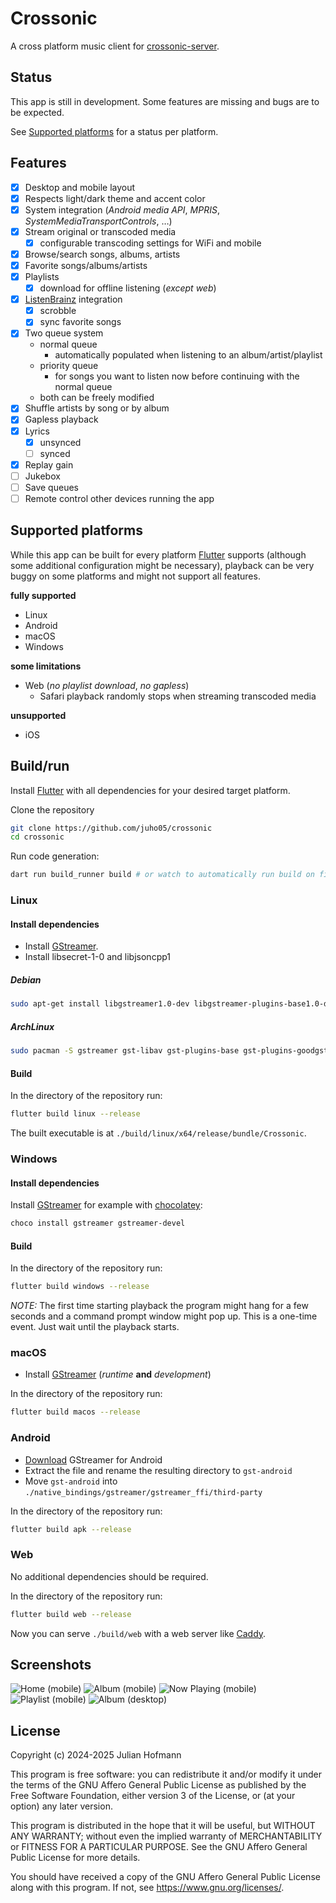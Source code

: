 # Crossonic

A cross platform music client for [crossonic-server](https://github.com/juho05/crossonic-server).

## Status

This app is still in development. Some features are missing and bugs are to be expected.

See [Supported platforms](#supported-platforms) for a status per platform.

## Features

- [x] Desktop and mobile layout
- [x] Respects light/dark theme and accent color
- [x] System integration (*Android media API*, *MPRIS*, *SystemMediaTransportControls*, …)
- [x] Stream original or transcoded media
  - [x] configurable transcoding settings for WiFi and mobile
- [x] Browse/search songs, albums, artists
- [x] Favorite songs/albums/artists
- [x] Playlists
  - [x] download for offline listening (*except web*)
- [x] [ListenBrainz](https://listenbrainz.org) integration
  - [x] scrobble
  - [x] sync favorite songs
- [x] Two queue system
  - normal queue
    - automatically populated when listening to an album/artist/playlist
  - priority queue
    - for songs you want to listen now before continuing with the normal queue
  - both can be freely modified
- [x] Shuffle artists by song or by album
- [x] Gapless playback
- [x] Lyrics
  - [x] unsynced
  - [ ] synced
- [x] Replay gain
- [ ] Jukebox
- [ ] Save queues
- [ ] Remote control other devices running the app

## Supported platforms

While this app can be built for every platform [Flutter](https://flutter.dev) supports (although some additional configuration might be necessary), playback can be very buggy on some platforms and might not support all features.

**fully supported**
- Linux
- Android
- macOS
- Windows

**some limitations**
- Web (*no playlist download*, *no gapless*)
  - Safari playback randomly stops when streaming transcoded media

**unsupported**
- iOS

## Build/run

Install [Flutter](https://docs.flutter.dev/get-started/install) with all dependencies for your desired target platform.

Clone the repository
```bash
git clone https://github.com/juho05/crossonic
cd crossonic
```

Run code generation:
```bash
dart run build_runner build # or watch to automatically run build on file changes
```

### Linux

#### Install dependencies

- Install [GStreamer](https://gstreamer.freedesktop.org/documentation/installing/on-linux.html?gi-language=c).
- Install libsecret-1-0 and libjsoncpp1

##### Debian

```bash
sudo apt-get install libgstreamer1.0-dev libgstreamer-plugins-base1.0-dev gstreamer1.0-plugins-good gstreamer1.0-plugins-bad libsecret-1-dev libjsoncpp-dev
```

##### ArchLinux

```bash
sudo pacman -S gstreamer gst-libav gst-plugins-base gst-plugins-goodgstreamer1.0-plugins-bad libsecret jsoncpp
```

#### Build

In the directory of the repository run:

```bash
flutter build linux --release
```

The built executable is at `./build/linux/x64/release/bundle/Crossonic`.

### Windows

#### Install dependencies

Install [GStreamer](https://gstreamer.freedesktop.org/documentation/installing/on-windows.html?gi-language=c) for example with [chocolatey](https://chocolatey.org/):

```bash
choco install gstreamer gstreamer-devel
```

#### Build

In the directory of the repository run:

```bash
flutter build windows --release
```

*NOTE:* The first time starting playback the program might hang for a few seconds and a command prompt window might pop up.
This is a one-time event. Just wait until the playback starts.

### macOS

- Install [GStreamer](https://gstreamer.freedesktop.org/download/#macos) (*runtime* **and** *development*)

In the directory of the repository run:
```bash
flutter build macos --release
```

### Android

- [Download](https://gstreamer.freedesktop.org/data/pkg/android/1.24.10/gstreamer-1.0-android-universal-1.24.10.tar.xz) GStreamer for Android
- Extract the file and rename the resulting directory to `gst-android`
- Move `gst-android` into `./native_bindings/gstreamer/gstreamer_ffi/third-party`

In the directory of the repository run:
```bash
flutter build apk --release
```

### Web

No additional dependencies should be required.

In the directory of the repository run:
```bash
flutter build web --release
```

Now you can serve `./build/web` with a web server like [Caddy](https://caddyserver.com/).

## Screenshots

![Home (mobile)](screenshots/mobile_home.png)
![Album (mobile)](screenshots/mobile_album.png)
![Now Playing (mobile)](screenshots/mobile_now_playing.png)
![Playlist (mobile)](screenshots/mobile_playlist.png)
![Album (desktop)](screenshots/desktop_album.png)

## License

Copyright (c) 2024-2025 Julian Hofmann

This program is free software: you can redistribute it and/or modify
it under the terms of the GNU Affero General Public License as published
by the Free Software Foundation, either version 3 of the License, or
(at your option) any later version.

This program is distributed in the hope that it will be useful,
but WITHOUT ANY WARRANTY; without even the implied warranty of
MERCHANTABILITY or FITNESS FOR A PARTICULAR PURPOSE.  See the
GNU Affero General Public License for more details.

You should have received a copy of the GNU Affero General Public License
along with this program.  If not, see <https://www.gnu.org/licenses/>.